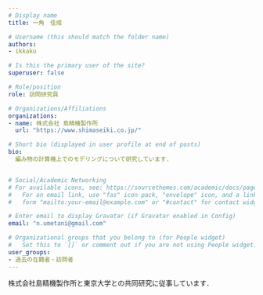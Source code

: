 ```yaml
---
# Display name
title: 一角　佳成

# Username (this should match the folder name)
authors:
- ikkaku

# Is this the primary user of the site?
superuser: false

# Role/position
role: 訪問研究員

# Organizations/Affiliations
organizations:
- name: 株式会社 島精機製作所
  url: "https://www.shimaseiki.co.jp/"

# Short bio (displayed in user profile at end of posts)
bio: 
  編み物の計算機上でのモデリングについて研究しています.


# Social/Academic Networking
# For available icons, see: https://sourcethemes.com/academic/docs/page-builder/#icons
#   For an email link, use "fas" icon pack, "envelope" icon, and a link in the
#   form "mailto:your-email@example.com" or "#contact" for contact widget.

# Enter email to display Gravatar (if Gravatar enabled in Config)
email: "n.umetani@gmail.com"

# Organizational groups that you belong to (for People widget)
#   Set this to `[]` or comment out if you are not using People widget.
user_groups:
- 過去の在籍者・訪問者
---
```


株式会社島精機製作所と東京大学との共同研究に従事しています．







